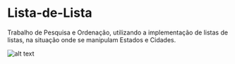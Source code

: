 # Lista-de-Lista
Trabalho de Pesquisa e Ordenação, utilizando a implementação de listas de listas, na situação onde se manipulam Estados e Cidades.

![alt text](https://ibb.co/DKD0rj0)

